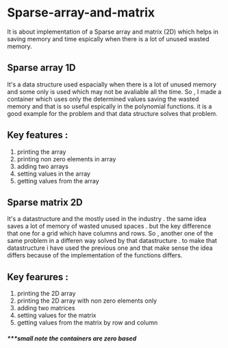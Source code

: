 # Sparse-array-and-matrix
It is about implementation of a Sparse array and matrix (2D) which helps in saving memory and time espically when there is a lot of unused wasted memory.

## Sparse array 1D
It's a data structure used espacially when there is a lot of unused memory and some only is used which may not be avaliable all the time.
So , I made a container which uses only the determined values saving the wasted memory and that is so useful espically in the polynomial functions. it is a good example for the problem and that data structure solves that problem.

## Key features :
1. printing the array
2. printing non zero elements in array
3. adding two arrays
4. setting values in the array
5. getting values from the array


## Sparse matrix 2D
It's a datastructure and the mostly used in the industry . the same idea saves a lot of memory of wasted unused spaces . but the key difference that one for a grid which have columns and rows.
So , another one of the same problem in a differen way solved by that datastructure . to make that datastructure i have used the previous one and that make sense the idea differs because of the implementation of the functions differs.

## Key fearures :
1. printing the 2D array
2. printing the 2D array with non zero elements only
3. adding two matrices
4. setting values for the matrix
5. getting values from the matrix by row and column

##### ***small note the containers are zero based 
